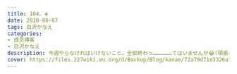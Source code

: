 ```yaml
---
title: 104。➕
date: 2018-06-07
tags: 白沢かなえ
categories: 
- 成员博客
- 白沢かなえ
description: 今週やらなければいけないこと、全部終わっ………………てはいませんが😂(頑張るゾ)お友達であ...
cover: https://files.227wiki.eu.org/d/Backup/Blog/kanae/72a79d71e3326afef87a245602927.jpg 
---
```

